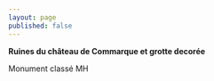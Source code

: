 ```yaml
---
layout: page
published: false
---
```


**Ruines du château de Commarque et grotte decorée**

Monument classé MH
